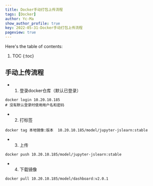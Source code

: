 ```yaml
---
title: Docker手动打包上传流程
tags: [Docker]
author: Yc-Ma
show_author_profile: true
key: 2022-05-31-Docker手动打包上传流程
pageview: true
---
```


Here's the table of contents:
1. TOC
{:toc}

## 手动上传流程
- 1. 登录docker仓库（默认已登录）
```shell
docker login 10.20.10.185
# 没有默认登录时使用用户名和密码
```

- 2. 打标签
```shell
docker tag 本地镜像:版本  10.20.10.185/model/jupyter-jslearn:stable
```

- 3. 上传
```shell
docker push 10.20.10.185/model/jupyter-jslearn:stable
```

- 4. 下载镜像
```shell
docker pull 10.20.10.185/model/dashboard:v2.0.1
```



